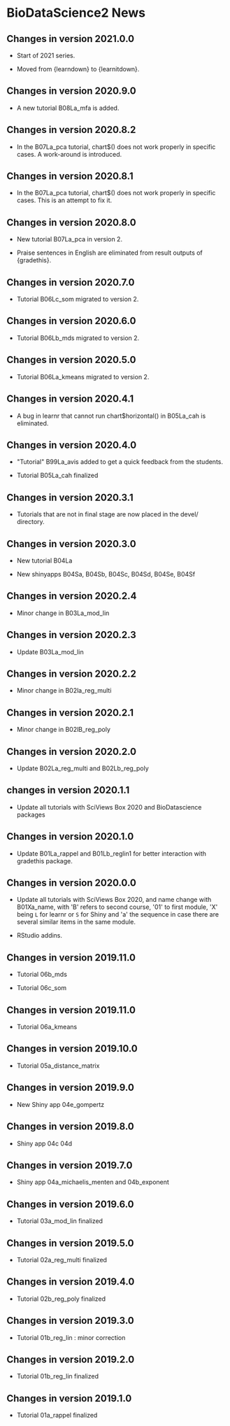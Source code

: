 # BioDataScience2 News

## Changes in version 2021.0.0

-   Start of 2021 series.

-   Moved from {learndown} to {learnitdown}.

## Changes in version 2020.9.0

-   A new tutorial B08La_mfa is added.

## Changes in version 2020.8.2

-   In the B07La_pca tutorial, chart\$<type>() does not work properly in specific cases. A work-around is introduced.

## Changes in version 2020.8.1

-   In the B07La_pca tutorial, chart\$<type>() does not work properly in specific cases. This is an attempt to fix it.

## Changes in version 2020.8.0

-   New tutorial B07La_pca in version 2.

-   Praise sentences in English are eliminated from result outputs of {gradethis}.

## Changes in version 2020.7.0

-   Tutorial B06Lc_som migrated to version 2.

## Changes in version 2020.6.0

-   Tutorial B06Lb_mds migrated to version 2.

## Changes in version 2020.5.0

-   Tutorial B06La_kmeans migrated to version 2.

## Changes in version 2020.4.1

-   A bug in learnr that cannot run chart\$horizontal() in B05La_cah is eliminated.

## Changes in version 2020.4.0

-   "Tutorial" B99La_avis added to get a quick feedback from the students.

-   Tutorial B05La_cah finalized

## Changes in version 2020.3.1

-   Tutorials that are not in final stage are now placed in the devel/ directory.

## Changes in version 2020.3.0

-   New tutorial B04La

-   New shinyapps B04Sa, B04Sb, B04Sc, B04Sd, B04Se, B04Sf

## Changes in version 2020.2.4

-   Minor change in B03La_mod_lin

## Changes in version 2020.2.3

-   Update B03La_mod_lin

## Changes in version 2020.2.2

-   Minor change in B02la_reg_multi

## Changes in version 2020.2.1

-   Minor change in B02lB_reg_poly

## Changes in version 2020.2.0

-   Update B02La_reg_multi and B02Lb_reg_poly

## changes in version 2020.1.1

-   Update all tutorials with SciViews Box 2020 and BioDatascience packages

## Changes in version 2020.1.0

-   Update B01La_rappel and B01Lb_reglin1 for better interaction with gradethis package.

## Changes in version 2020.0.0

-   Update all tutorials with SciViews Box 2020, and name change with B01Xa_name, with 'B' refers to second course, '01' to first module, 'X' being `L` for learnr or `S` for Shiny and 'a' the sequence in case there are several similar items in the same module.

-   RStudio addins.

## Changes in version 2019.11.0

-   Tutorial 06b_mds

-   Tutorial 06c_som

## Changes in version 2019.11.0

-   Tutorial 06a_kmeans

## Changes in version 2019.10.0

-   Tutorial 05a_distance_matrix

## Changes in version 2019.9.0

-   New Shiny app 04e_gompertz

## Changes in version 2019.8.0

-   Shiny app 04c 04d

## Changes in version 2019.7.0

-   Shiny app 04a_michaelis_menten and 04b_exponent

## Changes in version 2019.6.0

-   Tutorial 03a_mod_lin finalized

## Changes in version 2019.5.0

-   Tutorial 02a_reg_multi finalized

## Changes in version 2019.4.0

-   Tutorial 02b_reg_poly finalized

## Changes in version 2019.3.0

-   Tutorial 01b_reg_lin : minor correction

## Changes in version 2019.2.0

-   Tutorial 01b_reg_lin finalized

## Changes in version 2019.1.0

-   Tutorial 01a_rappel finalized
